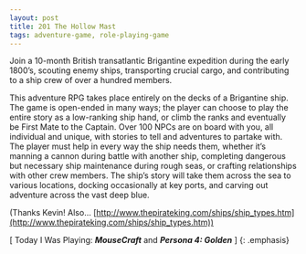 ```yaml
---
layout: post
title: 201 The Hollow Mast
tags: adventure-game, role-playing-game
---
```

Join a 10-month British transatlantic Brigantine expedition during the early 1800’s, scouting enemy ships, transporting crucial cargo, and contributing to a ship crew of over a hundred members.

This adventure RPG takes place entirely on the decks of a Brigantine ship.  The game is open-ended in many ways; the player can choose to play the entire story as a low-ranking ship hand, or climb the ranks and eventually be First Mate to the Captain.  Over 100 NPCs are on board with you, all individual and unique, with stories to tell and adventures to partake with.  The player must help in every way the ship needs them, whether it’s manning a cannon during battle with another ship, completing dangerous but necessary ship maintenance during rough seas, or crafting relationships with other crew members.  The ship’s story will take them across the sea to various locations, docking occasionally at key ports, and carving out adventure across the vast deep blue.

(Thanks Kevin! Also… [http://www.thepirateking.com/ships/ship_types.htm](http://www.thepirateking.com/ships/ship_types.htm))

[ Today I Was Playing: ***MouseCraft*** and ***Persona 4: Golden*** ]
{: .emphasis}

